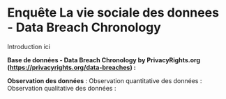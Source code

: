 # Enquête La vie sociale des donnees - Data Breach Chronology

Introduction ici

**Base de données - Data Breach Chronology by PrivacyRights.org (https://privacyrights.org/data-breaches) :**


**Observation des données** :
Observation quantitative des données :                                                                    Observation qualitative des données :
